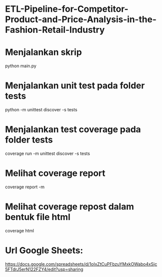 # ETL-Pipeline-for-Competitor-Product-and-Price-Analysis-in-the-Fashion-Retail-Industry

# Menjalankan skrip
python main.py

# Menjalankan unit test pada folder tests
python -m unittest discover -s tests

# Menjalankan test coverage pada folder tests
coverage run -m unittest discover -s tests

# Melihat coverage report
coverage report -m

# Melihat coverage repost dalam bentuk file html
coverage html

# Url Google Sheets:
https://docs.google.com/spreadsheets/d/1oIxZtCuPFbzuYMxkOWabo4xSjc5FTdrJ5erN122FZY4/edit?usp=sharing
